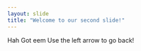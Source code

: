 ```yaml
---
layout: slide
title: "Welcome to our second slide!"
---
```

Hah Got eem
Use the left arrow to go back!
